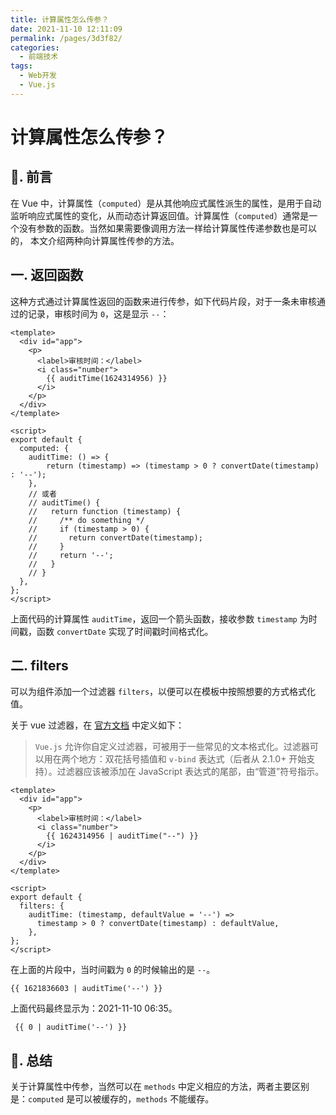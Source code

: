 ```yaml
---
title: 计算属性怎么传参？
date: 2021-11-10 12:11:09
permalink: /pages/3d3f82/
categories:
  - 前端技术
tags:
  - Web开发
  - Vue.js
---
```


# 计算属性怎么传参？

## 📖. 前言

在 Vue 中，计算属性（`computed`）是从其他响应式属性派生的属性，是用于自动监听响应式属性的变化，从而动态计算返回值。计算属性（`computed`）通常是一个没有参数的函数。当然如果需要像调用方法一样给计算属性传递参数也是可以的，
本文介绍两种向计算属性传参的方法。

## 一. 返回函数

这种方式通过计算属性返回的函数来进行传参，如下代码片段，对于一条未审核通过的记录，审核时间为 `0`，这是显示 `--`：

```vue
<template>
  <div id="app">
    <p>
      <label>审核时间：</label>
      <i class="number">
        {{ auditTime(1624314956) }}
      </i>
    </p>
  </div>
</template>

<script>
export default {
  computed: {
    auditTime: () => {
        return (timestamp) => (timestamp > 0 ? convertDate(timestamp) : '--');
    },
    // 或者
    // auditTime() {
    //   return function (timestamp) {
    //     /** do something */
    //     if (timestamp > 0) {
    //       return convertDate(timestamp);
    //     }
    //     return '--';
    //   }
    // } 
  },
};
</script>
```

上面代码的计算属性 `auditTime`，返回一个箭头函数，接收参数 `timestamp` 为时间戳，函数 `convertDate` 实现了时间戳时间格式化。

## 二. filters

可以为组件添加一个过滤器 `filters`，以便可以在模板中按照想要的方式格式化值。

关于 vue 过滤器，在 [官方文档](https://cn.vuejs.org/v2/guide/filters.html) 中定义如下：

> `Vue.js` 允许你自定义过滤器，可被用于一些常见的文本格式化。过滤器可以用在两个地方：双花括号插值和 `v-bind` 表达式（后者从 2.1.0+ 开始支持）。过滤器应该被添加在 JavaScript 表达式的尾部，由“管道”符号指示。

```vue
<template>
  <div id="app">
    <p>
      <label>审核时间：</label>
      <i class="number">
        {{ 1624314956 | auditTime("--") }}
      </i>
    </p>
  </div>
</template>

<script>
export default {
  filters: {
    auditTime: (timestamp, defaultValue = '--') =>
      timestamp > 0 ? convertDate(timestamp) : defaultValue,
    },
};
</script>

```

在上面的片段中，当时间戳为 `0` 的时候输出的是 `--`。

```
{{ 1621836603 | auditTime('--') }}
```

上面代码最终显示为：2021-11-10 06:35。

```
 {{ 0 | auditTime('--') }}
```

## 🌟. 总结

关于计算属性中传参，当然可以在 `methods` 中定义相应的方法，两者主要区别是：`computed` 是可以被缓存的，`methods` 不能缓存。
